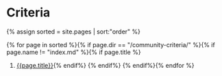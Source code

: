 # Criteria

{% assign sorted = site.pages | sort:"order" %}

{% for page in sorted %}{% if page.dir == "/community-criteria/" %}{% if page.name != "index.md" %}{% if page.title %}
1. [{{page.title}}]({{page.url}}){% endif%}    {% endif%}  {% endif%}{% endfor %}
